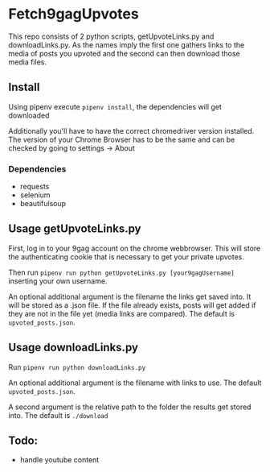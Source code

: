 # Fetch9gagUpvotes

This repo consists of 2 python scripts, getUpvoteLinks.py and downloadLinks.py.
As the names imply the first one gathers links to the media of posts you upvoted and the second
can then download those media files.

## Install
Using pipenv execute `pipenv install`, the dependencies will get downloaded

Additionally you'll have to have the correct chromedriver version installed.
The version of your Chrome Browser has to be the same and can be checked by going to
settings -> About

### Dependencies
- requests
- selenium
- beautifulsoup

## Usage getUpvoteLinks.py
First, log in to your 9gag account on the chrome webbrowser. This will store the authenticating cookie that
is necessary to get your private upvotes.

Then run `pipenv run python getUpvoteLinks.py [your9gagUsername]` inserting your own username.

An optional additional argument is the filename the links get saved into. It will be stored as a .json file.
If the file already exists, posts will get added if they are not in the file yet (media links are compared).
The default is `upvoted_posts.json`.

## Usage downloadLinks.py

Run `pipenv run python downloadLinks.py`

An optional additional argument is the filename with links to use. The default `upvoted_posts.json`.

A second argument is the relative path to the folder the results get stored into. The default is
`./download`

## Todo:

- handle youtube content
